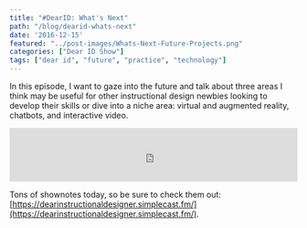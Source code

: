 ```yaml
---
title: "#DearID: What's Next"
path: "/blog/dearid-whats-next"
date: '2016-12-15'
featured: "../post-images/Whats-Next-Future-Projects.png"
categories: ["Dear ID Show"]
tags: ["dear id", "future", "practice", "technology"]
---
```


In this episode, I want to gaze into the future and talk about three areas I think may be useful for other instructional design newbies looking to develop their skills or dive into a niche area: virtual and augmented reality, chatbots, and interactive video.

<iframe src="https://simplecast.com/e/53092?style=medium-light" width="100%" height="94px" frameborder="0" scrolling="no" seamless=""></iframe>

Tons of shownotes today, so be sure to check them out: [https://dearinstructionaldesigner.simplecast.fm/](https://dearinstructionaldesigner.simplecast.fm/).
